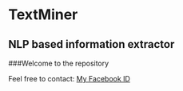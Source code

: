 TextMiner
=========

NLP based information extractor
-------------------------------

###Welcome to the repository

Feel free to contact: [My Facebook ID](https://www.facebook.com/oncenalwayssra1)
